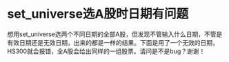 # set_universe选A股时日期有问题

想用set_universe选两个不同日期的全部A股，但发现不管输入什么日期，不管是有效日期还是无效日期，出来的都是一样的结果。下面是用了一个无效的日期，HS300就会报错，全A股会给出同样的一组股票。请问是不是bug？谢谢！